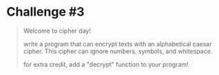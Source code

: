 # Challenge #3

> Welcome to cipher day!
>
> write a program that can encrypt texts with an alphabetical caesar cipher. This cipher can ignore numbers, symbols, and whitespace.
>
> for extra credit, add a "decrypt" function to your program!
